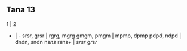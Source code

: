 
## Tana 13 

1 | 2
- | - 
srsr, grsr | rgrg, mgrg
gmgm, pmgm | mpmp, dpmp
pdpd, ndpd | dndn, sndn
ns*ns* r*s*ns+ | s*r*s*r* g*r*s*r*


